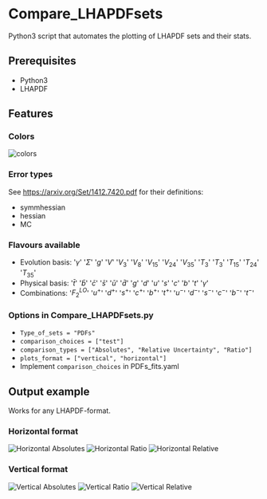 # Compare_LHAPDFsets
Python3 script that automates the plotting of LHAPDF sets and their stats.

## Prerequisites
- Python3
- LHAPDF

## Features

### Colors
![colors](https://github.com/rabah-khalek/Compare_LHAPDFsets/blob/main/colors.png)

### Error types
See https://arxiv.org/Set/1412.7420.pdf for their definitions:
- symmhessian
- hessian
- MC

### Flavours available
- Evolution basis: '$\gamma$' '$\Sigma$' '$g$' '$V$' '$V_3$' '$V_8$' '$V_{15}$' '$V_{24}$' '$V_{35}$' '$T_{3}$' '$T_{3}$' '$T_{15}$' '$T_{24}$' '$T_{35}$'
- Physical basis: '$\bar{t}$' '$\bar{b}$' '$\bar{c}$' '$\bar{s}$' '$\bar{u}$' '$\bar{d}$' '$g$' '$d$' '$u$' '$s$' '$c$' '$b$' '$t$' '$\gamma$'
- Combinations: '$F_2^{LO}$' '$u^+$' '$d^+$' '$s^+$' '$c^+$' '$b^+$' '$t^+$' '$u^-$' '$d^-$' '$s^-$' '$c^-$' '$b^-$' '$t^-$'

### Options in Compare_LHAPDFsets.py
- `Type_of_sets = "PDFs"`
- `comparison_choices = ["test"]`
- `comparison_types = ["Absolutes", "Relative Uncertainty", "Ratio"]`
- `plots_format = ["vertical", "horizontal"]`
- Implement `comparison_choices` in PDFs_fits.yaml

## Output example
Works for any LHAPDF-format.

### Horizontal format
![Horizontal Absolutes](https://github.com/rabah-khalek/Compare_LHAPDFsets/blob/main/PDFs_fits/horizontal/test_AbsolutesPDFs_Q10.png)
![Horizontal Ratio](https://github.com/rabah-khalek/Compare_LHAPDFsets/blob/main/PDFs_fits/horizontal/test_RatioPDFs_Q10.png?raw=true)
![Horizontal Relative](https://github.com/rabah-khalek/Compare_LHAPDFsets/blob/main/PDFs_fits/horizontal/test_RelativePDFs_Q10.png?raw=true)

### Vertical format
![Vertical Absolutes](https://github.com/rabah-khalek/Compare_LHAPDFsets/blob/main/PDFs_fits/vertical/test_AbsolutesPDFs_Q10.png?raw=true)
![Vertical Ratio](https://github.com/rabah-khalek/Compare_LHAPDFsets/blob/main/PDFs_fits/vertical/test_RatioPDFs_Q10.png?raw=true)
![Vertical Relative](https://github.com/rabah-khalek/Compare_LHAPDFsets/blob/main/PDFs_fits/vertical/test_RelativePDFs_Q10.png?raw=true)
